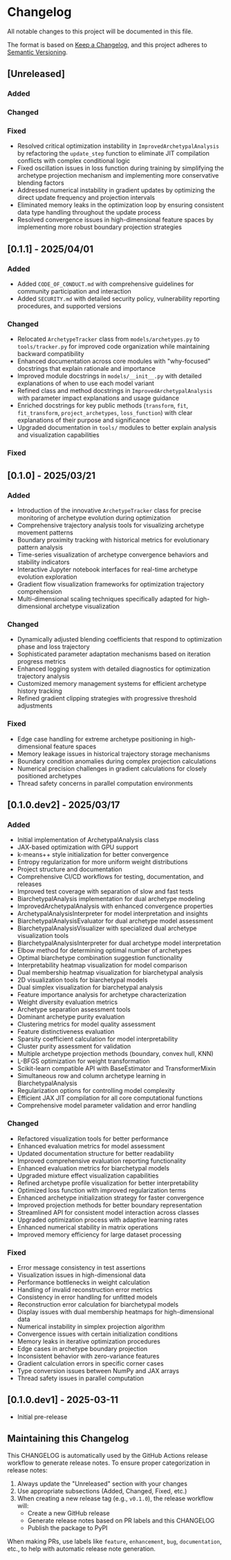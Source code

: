 # Changelog

All notable changes to this project will be documented in this file.

The format is based on [Keep a Changelog](https://keepachangelog.com/en/1.0.0/),
and this project adheres to [Semantic Versioning](https://semver.org/spec/v2.0.0.html).

## [Unreleased]

### Added

### Changed

### Fixed
- Resolved critical optimization instability in `ImprovedArchetypalAnalysis` by refactoring the `update_step` function to eliminate JIT compilation conflicts with complex conditional logic
- Fixed oscillation issues in loss function during training by simplifying the archetype projection mechanism and implementing more conservative blending factors
- Addressed numerical instability in gradient updates by optimizing the direct update frequency and projection intervals
- Eliminated memory leaks in the optimization loop by ensuring consistent data type handling throughout the update process
- Resolved convergence issues in high-dimensional feature spaces by implementing more robust boundary projection strategies


## [0.1.1] - 2025/04/01

### Added
- Added `CODE_OF_CONDUCT.md` with comprehensive guidelines for community participation and interaction
- Added `SECURITY.md` with detailed security policy, vulnerability reporting procedures, and supported versions

### Changed
- Relocated `ArchetypeTracker` class from `models/archetypes.py` to `tools/tracker.py` for improved code organization while maintaining backward compatibility
- Enhanced documentation across core modules with "why-focused" docstrings that explain rationale and importance
- Improved module docstrings in `models/__init__.py` with detailed explanations of when to use each model variant
- Refined class and method docstrings in `ImprovedArchetypalAnalysis` with parameter impact explanations and usage guidance
- Enriched docstrings for key public methods (`transform`, `fit`, `fit_transform`, `project_archetypes`, `loss_function`) with clear explanations of their purpose and significance
- Upgraded documentation in `tools/` modules to better explain analysis and visualization capabilities

### Fixed


## [0.1.0] - 2025/03/21

### Added
- Introduction of the innovative `ArchetypeTracker` class for precise monitoring of archetype evolution during optimization
- Comprehensive trajectory analysis tools for visualizing archetype movement patterns
- Boundary proximity tracking with historical metrics for evolutionary pattern analysis
- Time-series visualization of archetype convergence behaviors and stability indicators
- Interactive Jupyter notebook interfaces for real-time archetype evolution exploration
- Gradient flow visualization frameworks for optimization trajectory comprehension
- Multi-dimensional scaling techniques specifically adapted for high-dimensional archetype visualization

### Changed
- Dynamically adjusted blending coefficients that respond to optimization phase and loss trajectory
- Sophisticated parameter adaptation mechanisms based on iteration progress metrics
- Enhanced logging system with detailed diagnostics for optimization trajectory analysis
- Customized memory management systems for efficient archetype history tracking
- Refined gradient clipping strategies with progressive threshold adjustments

### Fixed
- Edge case handling for extreme archetype positioning in high-dimensional feature spaces
- Memory leakage issues in historical trajectory storage mechanisms
- Boundary condition anomalies during complex projection calculations
- Numerical precision challenges in gradient calculations for closely positioned archetypes
- Thread safety concerns in parallel computation environments


## [0.1.0.dev2] - 2025/03/17

### Added
- Initial implementation of ArchetypalAnalysis class
- JAX-based optimization with GPU support
- k-means++ style initialization for better convergence
- Entropy regularization for more uniform weight distributions
- Project structure and documentation
- Comprehensive CI/CD workflows for testing, documentation, and releases
- Improved test coverage with separation of slow and fast tests
- BiarchetypalAnalysis implementation for dual archetype modeling
- ImprovedArchetypalAnalysis with enhanced convergence properties
- ArchetypalAnalysisInterpreter for model interpretation and insights
- BiarchetypalAnalysisEvaluator for dual archetype model assessment
- BiarchetypalAnalysisVisualizer with specialized dual archetype visualization tools
- BiarchetypalAnalysisInterpreter for dual archetype model interpretation
- Elbow method for determining optimal number of archetypes
- Optimal biarchetype combination suggestion functionality
- Interpretability heatmap visualization for model comparison
- Dual membership heatmap visualization for biarchetypal analysis
- 2D visualization tools for biarchetypal models
- Dual simplex visualization for biarchetypal analysis
- Feature importance analysis for archetype characterization
- Weight diversity evaluation metrics
- Archetype separation assessment tools
- Dominant archetype purity evaluation
- Clustering metrics for model quality assessment
- Feature distinctiveness evaluation
- Sparsity coefficient calculation for model interpretability
- Cluster purity assessment for validation
- Multiple archetype projection methods (boundary, convex hull, KNN)
- L-BFGS optimization for weight transformation
- Scikit-learn compatible API with BaseEstimator and TransformerMixin
- Simultaneous row and column archetype learning in BiarchetypalAnalysis
- Regularization options for controlling model complexity
- Efficient JAX JIT compilation for all core computational functions
- Comprehensive model parameter validation and error handling

### Changed
- Refactored visualization tools for better performance
- Enhanced evaluation metrics for model assessment
- Updated documentation structure for better readability
- Improved comprehensive evaluation reporting functionality
- Enhanced evaluation metrics for biarchetypal models
- Upgraded mixture effect visualization capabilities
- Refined archetype profile visualization for better interpretability
- Optimized loss function with improved regularization terms
- Enhanced archetype initialization strategy for faster convergence
- Improved projection methods for better boundary representation
- Streamlined API for consistent model interaction across classes
- Upgraded optimization process with adaptive learning rates
- Enhanced numerical stability in matrix operations
- Improved memory efficiency for large dataset processing

### Fixed
- Error message consistency in test assertions
- Visualization issues in high-dimensional data
- Performance bottlenecks in weight calculation
- Handling of invalid reconstruction error metrics
- Consistency in error handling for unfitted models
- Reconstruction error calculation for biarchetypal models
- Display issues with dual membership heatmaps for high-dimensional data
- Numerical instability in simplex projection algorithm
- Convergence issues with certain initialization conditions
- Memory leaks in iterative optimization procedures
- Edge cases in archetype boundary projection
- Inconsistent behavior with zero-variance features
- Gradient calculation errors in specific corner cases
- Type conversion issues between NumPy and JAX arrays
- Thread safety issues in parallel computation


## [0.1.0.dev1] - 2025-03-11

- Initial pre-release

## Maintaining this Changelog

This CHANGELOG is automatically used by the GitHub Actions release workflow to generate release notes. To ensure proper categorization in release notes:

1. Always update the "Unreleased" section with your changes
2. Use appropriate subsections (Added, Changed, Fixed, etc.)
3. When creating a new release tag (e.g., `v0.1.0`), the release workflow will:
   - Create a new GitHub release
   - Generate release notes based on PR labels and this CHANGELOG
   - Publish the package to PyPI

When making PRs, use labels like `feature`, `enhancement`, `bug`, `documentation`, etc., to help with automatic release note generation.
